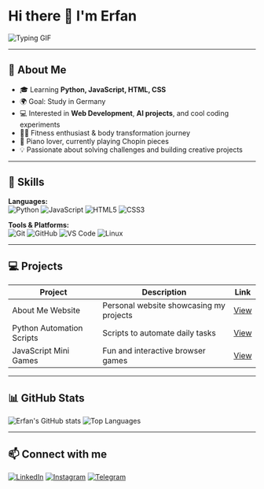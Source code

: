# Hi there 👋 I'm Erfan

![Typing GIF](https://readme-typing-svg.herokuapp.com?font=Jetbrains+mono&size=40&duration=3000&color=FFCOCB&center=true&vCenter=true&width=500&lines=Hey..+I'm+Erfan;Welcome+to+my+GitHub;Let's+build+cool+stuff;)

---

## 🌟 About Me
- 🎓 Learning **Python, JavaScript, HTML, CSS**  
- 🌍 Goal: Study in Germany  
- 💻 Interested in **Web Development**, **AI projects**, and cool coding experiments  
- 🏋️‍♂️ Fitness enthusiast & body transformation journey  
- 🎹 Piano lover, currently playing Chopin pieces  
- 💡 Passionate about solving challenges and building creative projects

---

## 🚀 Skills

**Languages:**  
![Python](https://img.shields.io/badge/Python-3776AB?style=for-the-badge&logo=python&logoColor=white)
![JavaScript](https://img.shields.io/badge/JavaScript-323330?style=for-the-badge&logo=javascript&logoColor=f7df1e)
![HTML5](https://img.shields.io/badge/HTML5-E34F26?style=for-the-badge&logo=html5&logoColor=white)
![CSS3](https://img.shields.io/badge/CSS3-1572B6?style=for-the-badge&logo=css3&logoColor=white)

**Tools & Platforms:**  
![Git](https://img.shields.io/badge/Git-F05032?style=for-the-badge&logo=git&logoColor=white)
![GitHub](https://img.shields.io/badge/GitHub-181717?style=for-the-badge&logo=github&logoColor=white)
![VS Code](https://img.shields.io/badge/VS%20Code-007ACC?style=for-the-badge&logo=visual-studio-code&logoColor=white)
![Linux](https://img.shields.io/badge/Linux-FCC624?style=for-the-badge&logo=linux&logoColor=black)

---

## 💻 Projects
| Project | Description | Link |
|---------|-------------|------|
| About Me Website | Personal website showcasing my projects | [View](https://noterfann.github.io/About-Erfan/) |
| Python Automation Scripts | Scripts to automate daily tasks | [View](https://github.com/your-username/python-scripts) |
| JavaScript Mini Games | Fun and interactive browser games | [View](https://github.com/your-username/js-games) |

---

## 📊 GitHub Stats
![Erfan's GitHub stats](https://github-readme-stats.vercel.app/api?username=notErfann&show_icons=true&theme=tokyonight)
![Top Languages](https://github-readme-stats.vercel.app/api/top-langs/?username=notErfann&layout=compact&theme=tokyonight)

---

## 📫 Connect with me
[![LinkedIn](https://img.shields.io/badge/LinkedIn-0A66C2?style=for-the-badge&logo=linkedin&logoColor=white)](https://www.linkedin.com/in/your-linkedin/)
[![Instagram](https://img.shields.io/badge/Instagram-E4405F?style=for-the-badge&logo=instagram&logoColor=white)](https://www.instagram.com/iierfannn/)
[![Telegram](https://img.shields.io/badge/Telegram-0088CC?style=for-the-badge&logo=telegram&logoColor=white)](https://t.me/your-telegram)

